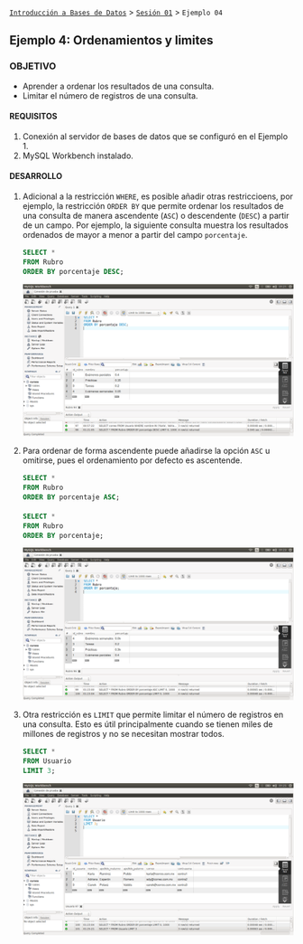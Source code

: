 [`Introducción a Bases de Datos`](../../Readme.md) > [`Sesión 01`](../Readme.md) > `Ejemplo 04`

## Ejemplo 4: Ordenamientos y limites

### OBJETIVO

- Aprender a ordenar los resultados de una consulta.
- Limitar el número de registros de una consulta.

#### REQUISITOS

1. Conexión al servidor de bases de datos que se configuró en el Ejemplo 1.
2. MySQL Workbench instalado.

#### DESARROLLO

1. Adicional a la restricción `WHERE`, es posible añadir otras restriccioens, por ejemplo, la restricción `ORDER BY` que permite ordenar los resultados de una consulta de manera ascendente (`ASC`) o descendente (`DESC`) a partir de un campo. Por ejemplo, la siguiente consulta muestra los resultados ordenados de mayor a menor a partir del campo `porcentaje`.

   ```sql
   SELECT *
   FROM Rubro
   ORDER BY porcentaje DESC;
   ```
   
   ![imagen](imagenes/s1-w41.png)

2. Para ordenar de forma ascendente puede añadirse la opción `ASC` u omitirse, pues el ordenamiento por defecto es ascentende.

   ```sql
   SELECT *
   FROM Rubro
   ORDER BY porcentaje ASC;
   
   SELECT *
   FROM Rubro
   ORDER BY porcentaje;
   ```
   
   ![imagen](imagenes/s1-w42.png)

3. Otra restricción es `LIMIT` que permite limitar el número de registros en una consulta. Esto es útil principalmente cuando se tienen miles de millones de registros y no se necesitan mostrar todos.

   ```sql
   SELECT *
   FROM Usuario
   LIMIT 3;
   ```
 
   ![imagen](imagenes/s1-w43.png)
   
